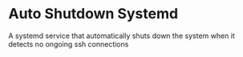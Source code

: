 # Auto Shutdown Systemd

A systemd service that automatically shuts down the system when it detects no ongoing ssh connections
